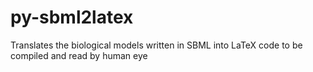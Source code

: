 # py-sbml2latex
Translates the biological models written in SBML into LaTeX code to be compiled and read by human eye
